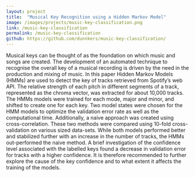 ```yaml
---
layout: project
title:  "Musical Key Recognition using a Hidden Markov Model"
image: /images/projects/music-key-classification.png
link: /music-key-classification
permalink: /music-key-classification
github: https://github.com/dunnkers/music-key-classification/
---
```


Musical keys can be thought of as the foundation on which music and songs are created. The development of an automated technique to recognise the overall key of a musical recording is driven by the need in the production and mixing of music. In this paper Hidden Markov Models (HMMs) are used to detect the key of tracks retrieved from Spotify’s web API. The relative strength of each pitch in different segments of a track, represented as the chroma vector, was extracted for about 10,000 tracks. The HMMs models were trained for each mode, major and minor, and shifted to create one for each key. Two model states were chosen for the HMM models to optimize the validation error rate as well as the computational time. Additionally, a naive approach was created using cross-correlation. These two methods were compared using 10-fold cross-validation on various sized data-sets. While both models performed better and stabilized further with an increase in the number of tracks, the HMMs out-performed the naive method. A brief investigation of the confidence level associated with the labelled keys found a decrease in validation error for tracks with a higher confidence. It is therefore recommended to further explore the cause of the key confidence and to what extent it affects the training of the models.